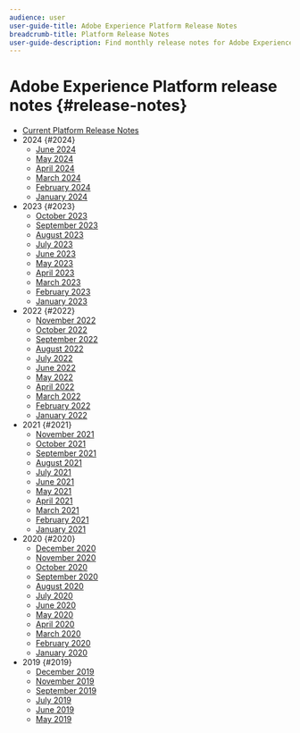 ```yaml
---
audience: user
user-guide-title: Adobe Experience Platform Release Notes
breadcrumb-title: Platform Release Notes
user-guide-description: Find monthly release notes for Adobe Experience Platform.
---
```


# Adobe Experience Platform release notes {#release-notes}

* [Current Platform Release Notes](latest/latest.md)
* 2024 {#2024}
  * [June 2024](2024/june-2024.md)
  * [May 2024](2024/may-2024.md)
  * [April 2024](2024/april-2024.md)
  * [March 2024](2024/march-2024.md)
  * [February 2024](2024/february-2024.md)
  * [January 2024](2024/january-2024.md)
* 2023 {#2023}
  * [October 2023](2023/october-2023.md)
  * [September 2023](2023/september-2023.md)
  * [August 2023](2023/august-2023.md)
  * [July 2023](2023/july-2023.md)
  * [June 2023](2023/june-2023.md)
  * [May 2023](2023/may-2023.md)
  * [April 2023](2023/april-2023.md)
  * [March 2023](2023/march-2023.md)
  * [February 2023](2023/february-2023.md)
  * [January 2023](2023/january-2023.md)
* 2022 {#2022}
  * [November 2022](2022/november-2022.md)
  * [October 2022](2022/october-2022.md)
  * [September 2022](2022/september-2022.md)
  * [August 2022](2022/august-2022.md)
  * [July 2022](2022/july-2022.md)
  * [June 2022](2022/june-2022.md)
  * [May 2022](2022/may-2022.md)
  * [April 2022](2022/april-2022.md)
  * [March 2022](2022/march-2022.md)
  * [February 2022](2022/february-2022.md)
  * [January 2022](2022/january-2022.md)
* 2021 {#2021}
  * [November 2021](2021/november-2021.md)
  * [October 2021](2021/october-2021.md)
  * [September 2021](2021/september-2021.md)
  * [August 2021](2021/august-2021.md)
  * [July 2021](2021/july-2021.md)
  * [June 2021](2021/june-2021.md)
  * [May 2021](2021/may-2021.md)
  * [April 2021](2021/april-2021.md)
  * [March 2021](2021/march-2021.md)
  * [February 2021](2021/february-2021.md)
  * [January 2021](2021/january-2021.md)
* 2020 {#2020}
  * [December 2020](2020/december-2020.md)
  * [November 2020](2020/november-2020.md)
  * [October 2020](2020/october-2020.md)
  * [September 2020](2020/september-2020.md)
  * [August 2020](2020/august-2020.md)
  * [July 2020](2020/july-2020.md)
  * [June 2020](2020/june-2020.md)
  * [May 2020](2020/may-2020.md)
  * [April 2020](2020/april-2020.md)
  * [March 2020](2020/march-2020.md)
  * [February 2020](2020/february-2020.md)
  * [January 2020](2020/january-2020.md)
* 2019 {#2019}
  * [December 2019](2019/december-2019.md)
  * [November 2019](2019/november-2019.md)
  * [September 2019](2019/september-2019.md)
  * [July 2019](2019/july-2019.md)
  * [June 2019](2019/june-2019.md)
  * [May 2019](2019/may-2019.md)
